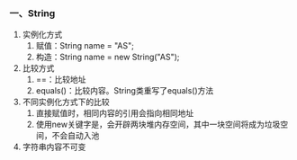 ### 一、String

1. 实例化方式
   1. 赋值：String name = "AS";
   2. 构造：String name = new String("AS");
2. 比较方式
   1. ==：比较地址
   2. equals()：比较内容。String类重写了equals()方法
3. 不同实例化方式下的比较
   1. 直接赋值时，相同内容的引用会指向相同地址
   2. 使用new关键字是，会开辟两块堆内存空间，其中一块空间将成为垃圾空间，不会自动入池
4. 字符串内容不可变

